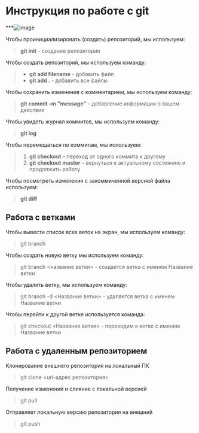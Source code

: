 # Инструкция по работе с git

***![image](https://user-images.githubusercontent.com/108428907/176997580-2d8877ef-6dab-4238-9d39-1fef049ceddf.png)

Чтобы проинициализировать (создать) репозиторий, мы используем: 
> **git init** - создание репозитория

Чтобы создать репозиторий, мы используем команду:

>+ **git add filename** - добавить файл
>+ **git add .** - добавить все файлы

Чтобы сохранить изменения с комментарием, мы используем команду:

> **git commit -m "message"** – добавление информации о вашем действии

Чтобы увидеть журнал коммитов, мы используем команду:
> **git log**

Чтобы перемещаться по коммитам, мы используем:
>1. **git checkout** – переход от одного коммита к другому
>2. **git checkout master** – вернуться к актуальному состоянию и продолжить работу

Чтобы посмотреть изменения с закоммиченной версией файла используем:
> **git diff**

## Работа с ветками
Чтобы вывести список всех веток на экран, мы используем команду:
> git branch

Чтобы создать новую ветку мы используем команду:
> git branch <название ветки> - создается ветка с именем Название ветки

Чтобы удалить ветку, мы используем команду:
>git branch -d <Название ветки> - удаляется ветка с именем Название ветки

Чтобы перейти к другой ветке используется команда:
> git checkout <Название ветки> - переходим к ветке с именем Название ветки

## Работа с удаленным репозиторием

Клонирование внешнего репозитория на  локальный ПК
> git clone <url-адрес репозитория> 

Получение изменений и слияние с локальной версией
> git pull

Отправляет локальную версию репозитория на внешний
> git push 
